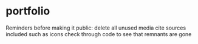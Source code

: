 # portfolio

Reminders before making it public:
delete all unused media 
cite sources included such as icons
check through code to see that remnants are gone
